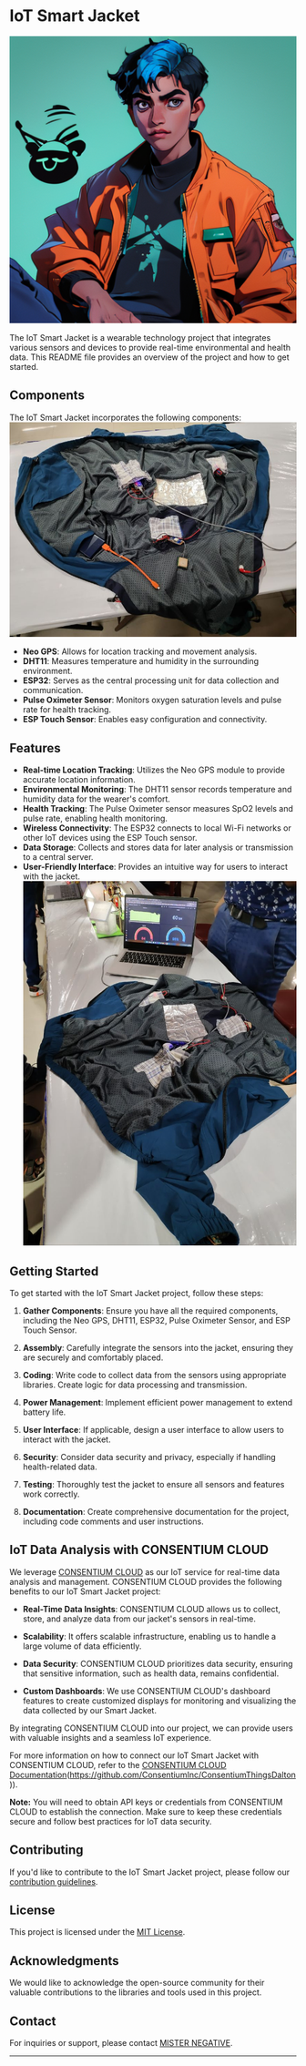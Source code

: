 # IoT Smart Jacket

![Smart Jacket Image](iot.png)

The IoT Smart Jacket is a wearable technology project that integrates various sensors and devices to provide real-time environmental and health data. This README file provides an overview of the project and how to get started.

## Components

The IoT Smart Jacket incorporates the following components:
![Smart Jacket Image](iot-jacket.jpg)
- **Neo GPS**: Allows for location tracking and movement analysis.
- **DHT11**: Measures temperature and humidity in the surrounding environment.
- **ESP32**: Serves as the central processing unit for data collection and communication.
- **Pulse Oximeter Sensor**: Monitors oxygen saturation levels and pulse rate for health tracking.
- **ESP Touch Sensor**: Enables easy configuration and connectivity.

## Features

- **Real-time Location Tracking**: Utilizes the Neo GPS module to provide accurate location information.
- **Environmental Monitoring**: The DHT11 sensor records temperature and humidity data for the wearer's comfort.
- **Health Tracking**: The Pulse Oximeter sensor measures SpO2 levels and pulse rate, enabling health monitoring.
- **Wireless Connectivity**: The ESP32 connects to local Wi-Fi networks or other IoT devices using the ESP Touch sensor.
- **Data Storage**: Collects and stores data for later analysis or transmission to a central server.
- **User-Friendly Interface**: Provides an intuitive way for users to interact with the jacket.
![Smart Jacket Image](jacket.jpg)
## Getting Started

To get started with the IoT Smart Jacket project, follow these steps:

1. **Gather Components**: Ensure you have all the required components, including the Neo GPS, DHT11, ESP32, Pulse Oximeter Sensor, and ESP Touch Sensor.

2. **Assembly**: Carefully integrate the sensors into the jacket, ensuring they are securely and comfortably placed.

3. **Coding**: Write code to collect data from the sensors using appropriate libraries. Create logic for data processing and transmission.

4. **Power Management**: Implement efficient power management to extend battery life.

5. **User Interface**: If applicable, design a user interface to allow users to interact with the jacket.

6. **Security**: Consider data security and privacy, especially if handling health-related data.

7. **Testing**: Thoroughly test the jacket to ensure all sensors and features work correctly.

8. **Documentation**: Create comprehensive documentation for the project, including code comments and user instructions.

 ## IoT Data Analysis with CONSENTIUM CLOUD

We leverage [CONSENTIUM CLOUD](https://www.consentiuminc.online/) as our IoT service for real-time data analysis and management. CONSENTIUM CLOUD provides the following benefits to our IoT Smart Jacket project:

- **Real-Time Data Insights**: CONSENTIUM CLOUD allows us to collect, store, and analyze data from our jacket's sensors in real-time.

- **Scalability**: It offers scalable infrastructure, enabling us to handle a large volume of data efficiently.

- **Data Security**: CONSENTIUM CLOUD prioritizes data security, ensuring that sensitive information, such as health data, remains confidential.

- **Custom Dashboards**: We use CONSENTIUM CLOUD's dashboard features to create customized displays for monitoring and visualizing the data collected by our Smart Jacket.

By integrating CONSENTIUM CLOUD into our project, we can provide users with valuable insights and a seamless IoT experience.

For more information on how to connect our IoT Smart Jacket with CONSENTIUM CLOUD, refer to the [CONSENTIUM CLOUD Documentation]((https://github.com/ConsentiumInc/ConsentiumThingsDalton))(https://github.com/ConsentiumInc/ConsentiumThingsDalton)).

**Note:** You will need to obtain API keys or credentials from CONSENTIUM CLOUD to establish the connection. Make sure to keep these credentials secure and follow best practices for IoT data security.


## Contributing

If you'd like to contribute to the IoT Smart Jacket project, please follow our [contribution guidelines](CONTRIBUTING.md).

## License

This project is licensed under the [MIT License](LICENSE.md).

## Acknowledgments

We would like to acknowledge the open-source community for their valuable contributions to the libraries and tools used in this project.

## Contact

For inquiries or support, please contact [MISTER NEGATIVE](mailto:misternegative21@gmail.com).


--- 

